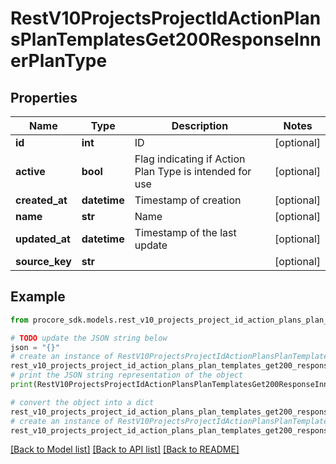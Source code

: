 # RestV10ProjectsProjectIdActionPlansPlanTemplatesGet200ResponseInnerPlanType


## Properties

Name | Type | Description | Notes
------------ | ------------- | ------------- | -------------
**id** | **int** | ID | [optional] 
**active** | **bool** | Flag indicating if Action Plan Type is intended for use | [optional] 
**created_at** | **datetime** | Timestamp of creation | [optional] 
**name** | **str** | Name | [optional] 
**updated_at** | **datetime** | Timestamp of the last update | [optional] 
**source_key** | **str** |  | [optional] 

## Example

```python
from procore_sdk.models.rest_v10_projects_project_id_action_plans_plan_templates_get200_response_inner_plan_type import RestV10ProjectsProjectIdActionPlansPlanTemplatesGet200ResponseInnerPlanType

# TODO update the JSON string below
json = "{}"
# create an instance of RestV10ProjectsProjectIdActionPlansPlanTemplatesGet200ResponseInnerPlanType from a JSON string
rest_v10_projects_project_id_action_plans_plan_templates_get200_response_inner_plan_type_instance = RestV10ProjectsProjectIdActionPlansPlanTemplatesGet200ResponseInnerPlanType.from_json(json)
# print the JSON string representation of the object
print(RestV10ProjectsProjectIdActionPlansPlanTemplatesGet200ResponseInnerPlanType.to_json())

# convert the object into a dict
rest_v10_projects_project_id_action_plans_plan_templates_get200_response_inner_plan_type_dict = rest_v10_projects_project_id_action_plans_plan_templates_get200_response_inner_plan_type_instance.to_dict()
# create an instance of RestV10ProjectsProjectIdActionPlansPlanTemplatesGet200ResponseInnerPlanType from a dict
rest_v10_projects_project_id_action_plans_plan_templates_get200_response_inner_plan_type_from_dict = RestV10ProjectsProjectIdActionPlansPlanTemplatesGet200ResponseInnerPlanType.from_dict(rest_v10_projects_project_id_action_plans_plan_templates_get200_response_inner_plan_type_dict)
```
[[Back to Model list]](../README.md#documentation-for-models) [[Back to API list]](../README.md#documentation-for-api-endpoints) [[Back to README]](../README.md)



